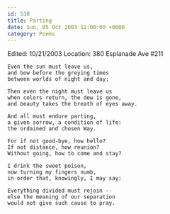 ```yaml
---
id: 538
title: Parting
date: Sun, 05 Oct 2003 12:00:00 +0000
category: Poems
---
```


Edited: 10/21/2003
Location: 380 Esplanade Ave #211

    Even the sun must leave us,  
    and bow before the greying times  
    between worlds of night and day;

    Then even the night must leave us  
    when colors return, the dew is gone,  
    and beauty takes the breath of eyes away.

    And all must endure parting,  
    a given sorrow, a condition of life:  
    the ordained and chosen Way.

    For if not good-bye, how hello?  
    If not distance, how reunion?  
    Without going, how to come and stay?

    I drink the sweet poison,  
    now turning my fingers numb,  
    in order that, knowingly, I may say:

    Everything divided must rejoin --  
    else the meaning of our separation  
    would not give such cause to pray.


